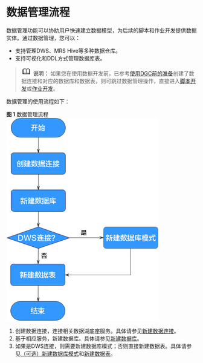 # 数据管理流程<a name="dgc_01_0402"></a>

数据管理功能可以协助用户快速建立数据模型，为后续的脚本和作业开发提供数据实体。通过数据管理，您可以：

-   支持管理DWS、MRS Hive等多种数据仓库。
-   支持可视化和DDL方式管理数据库表。

>![](public_sys-resources/icon-note.gif) **说明：** 
>如果您在使用数据开发前，已参考[使用DGC前的准备](使用DGC前的准备.md)创建了数据连接和对应的数据库和数据表，则可跳过数据管理操作，直接进入[脚本开发](脚本开发流程.md)或[作业开发](作业开发流程.md)。

数据管理的使用流程如下：

**图 1**  数据管理流程<a name="fig13432173182017"></a>  
![](figures/数据管理流程.png "数据管理流程")

1.  创建数据连接，连接相关数据湖底座服务。具体请参见[新建数据连接](新建数据连接.md)。
2.  基于相应服务，新建数据库。具体请参见[新建数据库](新建数据库.md)。
3.  如果是DWS连接，则需要新建数据库模式；否则直接新建数据表。具体请参见[（可选）新建数据库模式](（可选）新建数据库模式.md)和[新建数据表](新建数据表.md)。

